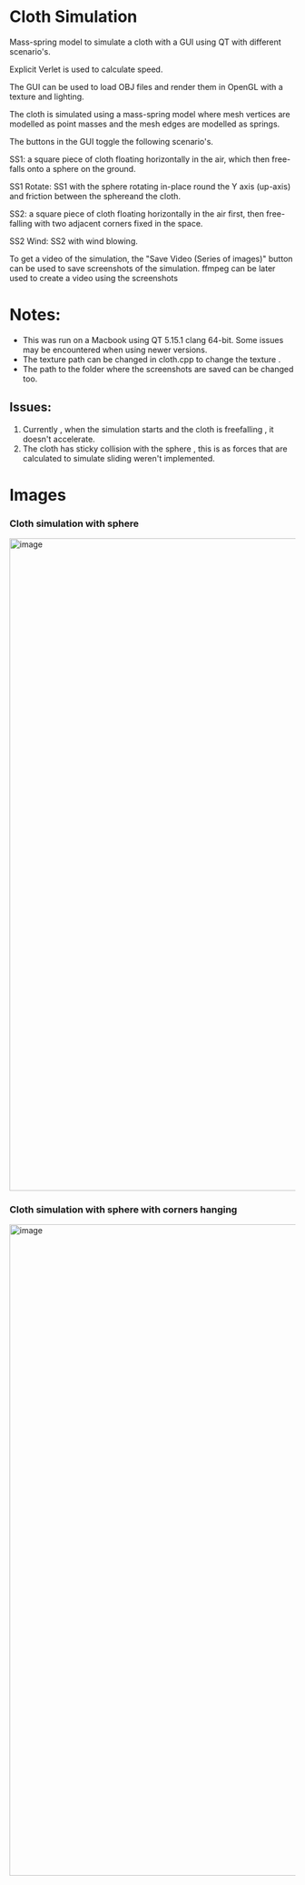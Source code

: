 # Cloth Simulation
Mass-spring model to simulate a cloth with a GUI using QT with different scenario's.

Explicit Verlet is used to calculate speed.

The GUI can be used to load OBJ files and render them in OpenGL with a texture and lighting.

The cloth is simulated using a mass-spring model where mesh vertices are modelled as point masses and the mesh edges are modelled as springs.

The buttons in the GUI toggle the following scenario's.

SS1: a square piece of cloth floating horizontally in the air, which then free-falls onto a sphere on the ground.

SS1 Rotate: SS1 with the sphere rotating in-place round the Y axis (up-axis) and friction between the sphereand the cloth.

SS2: a square piece of cloth floating horizontally in the air first, then free-falling with two adjacent corners fixed in the space.

SS2 Wind: SS2 with wind blowing.

To get a video of the simulation, the "Save Video (Series of images)" button can be used to save screenshots of the simulation. ffmpeg can be later used to create a video using the screenshots

# Notes:
- This was run on a Macbook using QT 5.15.1 clang 64-bit. Some issues may be encountered when using newer versions.
- The texture path can be changed in cloth.cpp to change the texture .
- The path to the folder where the screenshots are saved can be changed too. 

## Issues:
1. Currently , when the simulation starts and the cloth is freefalling , it doesn't accelerate.
2. The cloth has sticky collision with the sphere , this is as forces that are calculated to simulate sliding weren't implemented.

# Images

### Cloth simulation with sphere
<img width="1147" alt="image" src="https://github.com/OHashish/cloth-sim/assets/95832061/7ca7a1dd-d12e-4a2a-bf9f-1e5c269ade6f">

### Cloth simulation with sphere with corners hanging
<img width="1145" alt="image" src="https://github.com/OHashish/cloth-sim/assets/95832061/2b37cb03-8fd9-4d8b-9bc1-cb1cb1adc1b5">
